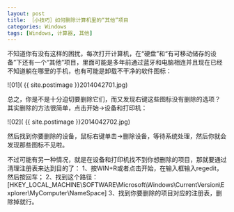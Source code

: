 ```yaml
---
layout: post
title: ［小技巧］如何删除计算机里的“其他”项目  
categories: Windows
tags: [Windows, 计算器, 其他]
---
```

不知道你有没有这样的困扰，每次打开计算机，在“硬盘”和“有可移动储存的设备”下还有一个“其他”项目，里面可能是多年前通过蓝牙和电脑相连并且现在已经不知道躺在哪里的手机，也有可能是卸载不干净的软件图标：

![01]( {{ site.postimage }}2014042701.jpg)

总之，你是不是十分迫切要删除它们，而又发现右键这些图标没有删除的选项？
其实删除的方法很简单，点击开始->设备和打印机：

![02]( {{ site.postimage }}2014042702.jpg)

然后找到你要删除的设备，鼠标右键单击->删除设备，等待系统处理，然后你就会发现那些图标不见啦。

不过可能有另一种情况，就是在设备和打印机找不到你想删除的项目，那就要通过清理注册表来达到目的了：
1、按WIN+R或者点击开始，在输入框输入regedit，然后按回车；
2、找到这个路径：[HKEY_LOCAL_MACHINE\SOFTWARE\Microsoft\Windows\CurrentVersion\Explorer\MyComputer\NameSpace]
3、找到你要删除的项目对应的注册表，删除掉就行。
